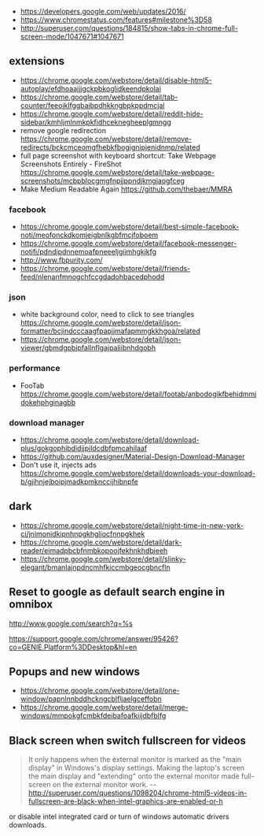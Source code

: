 - https://developers.google.com/web/updates/2016/
- https://www.chromestatus.com/features#milestone%3D58
- http://superuser.com/questions/184815/show-tabs-in-chrome-full-screen-mode/1047671#1047671

## extensions

- https://chrome.google.com/webstore/detail/disable-html5-autoplay/efdhoaajjjgckpbkoglidkeendpkolai
- https://chrome.google.com/webstore/detail/tab-counter/feeoiklfggbaibpdhkkngbpkppdmcjal
- https://chrome.google.com/webstore/detail/reddit-hide-sidebar/kmhljmlnmkpkfidhceknegheeplgmngg
- remove google redirection https://chrome.google.com/webstore/detail/remove-redirects/bckcmceomgfhebkfbogignipjenidnmp/related
- full page screenshot with keyboard shortcut: Take Webpage Screenshots Entirely - FireShot https://chrome.google.com/webstore/detail/take-webpage-screenshots/mcbpblocgmgfnpjjppndjkmgjaogfceg
- Make Medium Readable Again https://github.com/thebaer/MMRA

### facebook

- https://chrome.google.com/webstore/detail/best-simple-facebook-noti/meofonckdkomjeigbnlkgbfmcjfoboem
- https://chrome.google.com/webstore/detail/facebook-messenger-notifi/pdndipdnnemoafpneeeljgiimhgkjkfg
- http://www.fbpurity.com/
- https://chrome.google.com/webstore/detail/friends-feed/nlenanfmnogchfccgdadohbacedphodd

### json

- white background color, need to click to see triangles https://chrome.google.com/webstore/detail/json-formatter/bcjindcccaagfpapjjmafapmmgkkhgoa/related
- https://chrome.google.com/webstore/detail/json-viewer/gbmdgpbipfallnflgajpaliibnhdgobh

### performance

- FooTab https://chrome.google.com/webstore/detail/footab/anbodogikfbehidmmjdokehphginagbb

### download manager

- https://chrome.google.com/webstore/detail/download-plus/gokgophibdidjjpildcdbfpmcahilaaf
- https://github.com/auxdesigner/Material-Design-Download-Manager
- Don't use it, injects ads https://chrome.google.com/webstore/detail/downloads-your-download-b/gjihnjejboipjmadkpmknccijhibnpfe

## dark

- https://chrome.google.com/webstore/detail/night-time-in-new-york-ci/jnimonidkipnhnpgkhgliocfnnpgkhek
- https://chrome.google.com/webstore/detail/dark-reader/eimadpbcbfnmbkopoojfekhnkhdbieeh
- https://chrome.google.com/webstore/detail/slinky-elegant/bmanlajnpdncmhfkiccmbgeocgbncfln

## Reset to google as default search engine in omnibox

http://www.google.com/search?q=%s

https://support.google.com/chrome/answer/95426?co=GENIE.Platform%3DDesktop&hl=en

## Popups and new windows

- https://chrome.google.com/webstore/detail/one-window/papnlnnbddhckngcblfljaelgceffobn
- https://chrome.google.com/webstore/detail/merge-windows/mmpokgfcmbkfdeibafoafkiijdbfblfg

## Black screen when switch fullscreen for videos

> It only happens when the external monitor is marked as the "main display" in Windows's display settings. Making the laptop's screen the main display and "extending" onto the external monitor made full-screen on the external monitor work.
> -- http://superuser.com/questions/1098204/chrome-html5-videos-in-fullscreen-are-black-when-intel-graphics-are-enabled-or-h

or disable intel integrated card or turn of windows automatic drivers downloads.
